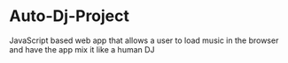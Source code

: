 # Auto-Dj-Project
JavaScript based web app that allows a user to load music in the browser and have the app mix it like a human DJ
